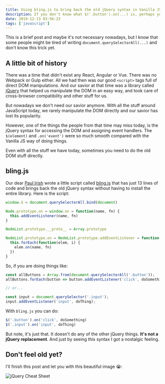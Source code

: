 ```yaml
---
title: Using bling.js to bring back the old jQuery syntax in Vanilla JS
description: If you don't know what $('.button').on(...) is, perhaps you are too young to read this post
date: 2019-12-13 03:56:23
tags: ['javascript']
---
```


This is a brief post and maybe it's not necessary nowadays, but I know that some people might be tired of writing `document.querySelectorAll(...)` and don't know this trick yet.

## A little bit of history

There was a time that didn't exist any React, Angular or Vue. There was no Webpack or Gulp either. All we had then was our good `<script>` tags full of direct DOM manipulations. And our savior at that time was a library called [jQuery](https://jquery.com/) that helped us manipulate the DOM in an easy way, and took care of cross-browser compatibility and other stuff for us.

But nowadays we don't need our savior anymore. With all the stuff around JavaScript today, we rarely manipulate the DOM directly and our savior has lost its popularity.

However, one of the things the people from that time may miss today, is the jQuery syntax for accessing the DOM and assigning event handlers. The `$(element)` and `.on('event')` were so much smooth compared with the Vanilla JS way of doing things.

Even with all the stuff we have today, sometimes you need to do the old DOM stuff directly.

## bling.js

Our dear [Paul Irish](https://twitter.com/paul_irish) wrote a little script called [bling.js](https://gist.github.com/paulirish/12fb951a8b893a454b32) that has just 13 lines of code and brings back the old jQuery syntax without having to install the entire library. Here is the script:

```js
window.$ = document.querySelectorAll.bind(document)

Node.prototype.on = window.on = function(name, fn) {
  this.addEventListener(name, fn)
}

NodeList.prototype.__proto__ = Array.prototype

NodeList.prototype.on = NodeList.prototype.addEventListener = function(name, fn) {
  this.forEach(function(elem, i) {
    elem.on(name, fn)
  })
}
```

So, if you are doing things like:

<!-- prettier-ignore -->
```js
const allButtons = Array.from(document.querySelectorAll('.button'));
allButtons.forEach(button => button.addEventListener('click', doSomething));

// or...

const input = document.querySelector('.input');
input.addEventListener('input', doThing);
```

With `bling.js` you can do:

```js
$('.button').on('click', doSomething)
$('.input').on('input', doThing)
```

But note, it's just that. It doesn't do any of the other jQuery things. **It's not a jQuery replacement**. And just by seeing this syntax I got a nostalgic feeling.

## Don't feel old yet?

I'll finish this post and let you with this beautiful image 😭:

![jQuery Cheat Sheet](/jquery-cheatsheet.jpg)
